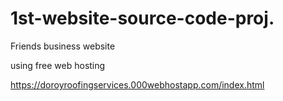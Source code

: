# 1st-website-source-code-proj.
Friends business website

using free web hosting

https://doroyroofingservices.000webhostapp.com/index.html
